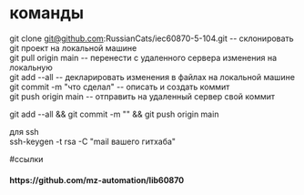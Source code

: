 # команды
git clone git@github.com:RussianCats/iec60870-5-104.git    -- склонировать git проект на локальной машине <br>
git pull origin main                                        -- перенести с удаленного сервера изменения на локальную<br>
git add --all                                               -- декларировать изменения в файлах на локальной машине<br>
git commit -m "что сделал"                                  -- описать и создать коммит<br>
git push origin main                                        -- отправить на удаленный сервер свой коммит<br>


git add --all  && git commit -m "" && git push origin main <br>


для ssh <br>
ssh-keygen -t rsa -C "mail вашего гитхаба"<br>

#ссылки
 <h4>https://github.com/mz-automation/lib60870 </h4>
